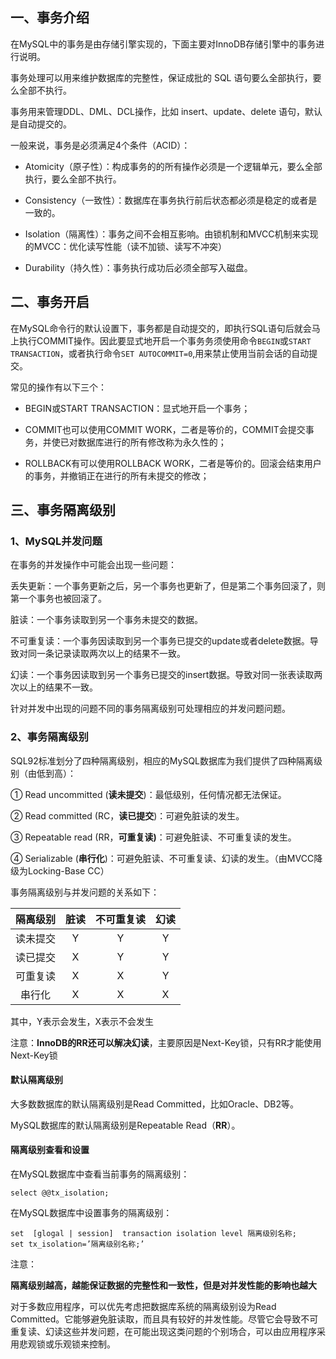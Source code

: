 
## 一、事务介绍

在MySQL中的事务是由存储引擎实现的，下面主要对InnoDB存储引擎中的事务进行说明。

事务处理可以用来维护数据库的完整性，保证成批的 SQL 语句要么全部执行，要么全部不执行。

事务用来管理DDL、DML、DCL操作，比如 insert、update、delete 语句，默认是自动提交的。

一般来说，事务是必须满足4个条件（ACID）：

* Atomicity（原子性）：构成事务的的所有操作必须是一个逻辑单元，要么全部执行，要么全部不执行。
* Consistency（一致性）：数据库在事务执行前后状态都必须是稳定的或者是一致的。
* Isolation（隔离性）：事务之间不会相互影响。由锁机制和MVCC机制来实现的MVCC：优化读写性能（读不加锁、读写不冲突）

* Durability（持久性）：事务执行成功后必须全部写入磁盘。

## 二、事务开启

在MySQL命令行的默认设置下，事务都是自动提交的，即执行SQL语句后就会马上执行COMMIT操作。因此要显式地开启一个事务务须使用命令`BEGIN`或`START TRANSACTION`，或者执行命令`SET AUTOCOMMIT=0`,用来禁止使用当前会话的自动提交。

常见的操作有以下三个：

* BEGIN或START TRANSACTION：显式地开启一个事务；

* COMMIT也可以使用COMMIT WORK，二者是等价的，COMMIT会提交事务，并使已对数据库进行的所有修改称为永久性的；

* ROLLBACK有可以使用ROLLBACK WORK，二者是等价的。回滚会结束用户的事务，并撤销正在进行的所有未提交的修改；

## 三、事务隔离级别

### 1、MySQL并发问题

在事务的并发操作中可能会出现一些问题：

丢失更新：一个事务更新之后，另一个事务也更新了，但是第二个事务回滚了，则第一个事务也被回滚了。

脏读：一个事务读取到另一个事务未提交的数据。

不可重复读：一个事务因读取到另一个事务已提交的update或者delete数据。导致对同一条记录读取两次以上的结果不一致。

幻读：一个事务因读取到另一个事务已提交的insert数据。导致对同一张表读取两次以上的结果不一致。

针对并发中出现的问题不同的事务隔离级别可处理相应的并发问题问题。

### 2、事务隔离级别

SQL92标准划分了四种隔离级别，相应的MySQL数据库为我们提供了四种隔离级别（由低到高）：

① Read uncommitted (**读未提交**)：最低级别，任何情况都无法保证。

② Read committed (RC，**读已提交**)：可避免脏读的发生。

③ Repeatable read (RR，**可重复读)**：可避免脏读、不可重复读的发生。

④ Serializable (**串行化**)：可避免脏读、不可重复读、幻读的发生。（由MVCC降级为Locking-Base CC）

事务隔离级别与并发问题的关系如下：

| 隔离级别 | 脏读 | 不可重复读 | 幻读 |
| :------: | :--: | :--------: | :--: |
| 读未提交 |  Y   |     Y      |  Y   |
| 读已提交 |  X   |     Y      |  Y   |
| 可重复读 |  X   |     X      |  Y   |
|  串行化  |  X   |     X      |  X   |

其中，Y表示会发生，X表示不会发生

注意：**InnoDB的RR还可以解决幻读**，主要原因是Next-Key锁，只有RR才能使用Next-Key锁

#### 默认隔离级别

大多数数据库的默认隔离级别是Read Committed，比如Oracle、DB2等。

MySQL数据库的默认隔离级别是Repeatable Read（**RR**）。

#### 隔离级别查看和设置

在MySQL数据库中查看当前事务的隔离级别：

```mysql
select @@tx_isolation;
```

在MySQL数据库中设置事务的隔离级别：

```mysql
set  [glogal | session]  transaction isolation level 隔离级别名称;
set tx_isolation=’隔离级别名称;’
```

注意：

**隔离级别越高，越能保证数据的完整性和一致性，但是对并发性能的影响也越大**

对于多数应用程序，可以优先考虑把数据库系统的隔离级别设为Read Committed。它能够避免脏读取，而且具有较好的并发性能。尽管它会导致不可重复读、幻读这些并发问题，在可能出现这类问题的个别场合，可以由应用程序采用悲观锁或乐观锁来控制。


